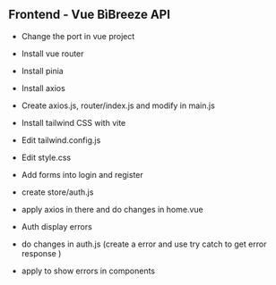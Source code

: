 ## Frontend - Vue BìBreeze API

- Change the port in vue project
- Install vue router
- Install pinia
- Install axios
- Create axios.js, router/index.js and modify in main.js

- Install tailwind CSS with vite
- Edit tailwind.config.js
- Edit style.css
- Add forms into login and register

- create store/auth.js
- apply axios in there and do changes in home.vue

- Auth display errors
- do changes in auth.js (create a error and use try catch to get error response )
- apply to show errors in components 